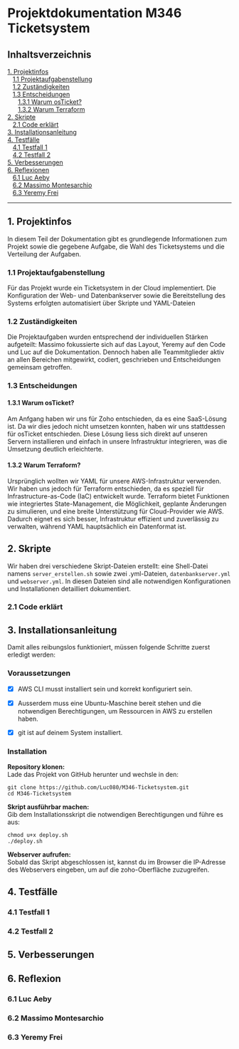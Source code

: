 # **Projektdokumentation M346 Ticketsystem**

## **Inhaltsverzeichnis**

[1. Projektinfos](#1-projektinfos) \
&nbsp;&nbsp;&nbsp;[1.1 Projektaufgabenstellung](#11-projektaufgabenstellung) \
&nbsp;&nbsp;&nbsp;[1.2 Zuständigkeiten](#12-zuständigkeiten) \
&nbsp;&nbsp;&nbsp;[1.3 Entscheidungen](#13-entscheidungen) \
&nbsp;&nbsp;&nbsp;&nbsp;&nbsp;&nbsp;[1.3.1 Warum osTicket?](#131-warum-osticket) \
&nbsp;&nbsp;&nbsp;&nbsp;&nbsp;&nbsp;[1.3.2 Warum Terraform](#132-warum-terraform) \
[2. Skripte](#2-skripte) \
&nbsp;&nbsp;&nbsp;[2.1 Code erklärt](#21-code-erklärt) \
[3. Installationsanleitung](#3-installationsanleitung) \
[4. Testfälle](#4-testfälle) \
&nbsp;&nbsp;&nbsp;[4.1 Testfall 1](#41-testfall-1) \
&nbsp;&nbsp;&nbsp;[4.2 Testfall 2](#42-testfall-2) \
[5. Verbesserungen](#5-verbesserungen) \
[6. Reflexionen](#6-reflexion) \
&nbsp;&nbsp;&nbsp;[6.1 Luc Aeby](#61-luc-aeby) \
&nbsp;&nbsp;&nbsp;[6.2 Massimo Montesarchio](#62-massimo-montesarchio) \
&nbsp;&nbsp;&nbsp;[6.3 Yeremy Frei](#63-yeremy-frei)

---
## 1. Projektinfos 

In diesem Teil der Dokumentation gibt es grundlegende Informationen zum Projekt sowie die gegebene Aufgabe, die Wahl des Ticketsystems und die Verteilung der Aufgaben.

### 1.1 Projektaufgabenstellung

Für das Projekt wurde ein Ticketsystem in der Cloud implementiert. Die Konfiguration der Web- und Datenbankserver sowie die Bereitstellung des Systems erfolgten automatisiert über Skripte und YAML-Dateien

### 1.2 Zuständigkeiten

Die Projektaufgaben wurden entsprechend der individuellen Stärken aufgeteilt: Massimo fokussierte sich auf das Layout, Yeremy auf den Code und Luc auf die Dokumentation. Dennoch haben alle Teammitglieder aktiv an allen Bereichen mitgewirkt, codiert, geschrieben und Entscheidungen gemeinsam getroffen.

### 1.3 Entscheidungen
#### 1.3.1 Warum osTicket?

Am Anfgang haben wir uns für Zoho entschieden, da es eine SaaS-Lösung ist. Da wir dies jedoch nicht umsetzen konnten, haben wir uns stattdessen für osTicket entschieden. Diese Lösung liess sich direkt auf unseren Servern installieren und einfach in unsere Infrastruktur integrieren, was die Umsetzung deutlich erleichterte.

#### 1.3.2 Warum Terraform?

Ursprünglich wollten wir YAML für unsere AWS-Infrastruktur verwenden. Wir haben uns jedoch für Terraform entschieden, da es speziell für Infrastructure-as-Code (IaC) entwickelt wurde. Terraform bietet Funktionen wie integriertes State-Management, die Möglichkeit, geplante Änderungen zu simulieren, und eine breite Unterstützung für Cloud-Provider wie AWS. Dadurch eignet es sich besser, Infrastruktur effizient und zuverlässig zu verwalten, während YAML hauptsächlich ein Datenformat ist.

## 2. Skripte

Wir haben drei verschiedene Skript-Dateien erstellt: eine Shell-Datei namens `server_erstellen.sh` sowie zwei .yml-Dateien, `datenbankserver.yml` und `webserver.yml`. In diesen Dateien sind alle notwendigen Konfigurationen und Installationen detailliert dokumentiert.

### 2.1 Code erklärt


## 3. Installationsanleitung

Damit alles reibungslos funktioniert, müssen folgende Schritte zuerst erledigt werden:

### Voraussetzungen

- [x] AWS CLI musst installiert sein und korrekt konfiguriert sein.

- [x] Ausserdem muss eine Ubuntu-Maschine bereit stehen und die notwendigen Berechtigungen, um Ressourcen in AWS zu erstellen haben.

- [x] git ist auf deinem System installiert.


### Installation

**Repository klonen:** \
Lade das Projekt von GitHub herunter und wechsle in den:

    git clone https://github.com/Luc080/M346-Ticketsystem.git
    cd M346-Ticketsystem

**Skript ausführbar machen:** \
Gib dem Installationsskript die notwendigen Berechtigungen und führe es aus:

    chmod u+x deploy.sh
    ./deploy.sh

**Webserver aufrufen:** \
Sobald das Skript abgeschlossen ist, kannst du im Browser die IP-Adresse des Webservers eingeben, um auf die zoho-Oberfläche zuzugreifen.

## 4. Testfälle

### 4.1 Testfall 1

### 4.2 Testfall 2


## 5. Verbesserungen


## 6. Reflexion
### 6.1 Luc Aeby

### 6.2 Massimo Montesarchio



### 6.3 Yeremy Frei




